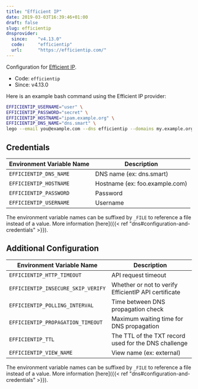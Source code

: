 ```yaml
---
title: "Efficient IP"
date: 2019-03-03T16:39:46+01:00
draft: false
slug: efficientip
dnsprovider:
  since:    "v4.13.0"
  code:     "efficientip"
  url:      "https://efficientip.com/"
---
```


<!-- THIS DOCUMENTATION IS AUTO-GENERATED. PLEASE DO NOT EDIT. -->
<!-- providers/dns/efficientip/efficientip.toml -->
<!-- THIS DOCUMENTATION IS AUTO-GENERATED. PLEASE DO NOT EDIT. -->


Configuration for [Efficient IP](https://efficientip.com/).


<!--more-->

- Code: `efficientip`
- Since: v4.13.0


Here is an example bash command using the Efficient IP provider:

```bash
EFFICIENTIP_USERNAME="user" \
EFFICIENTIP_PASSWORD="secret" \
EFFICIENTIP_HOSTNAME="ipam.example.org" \
EFFICIENTIP_DNS_NAME="dns.smart" \
lego --email you@example.com --dns efficientip --domains my.example.org run
```




## Credentials

| Environment Variable Name | Description |
|-----------------------|-------------|
| `EFFICIENTIP_DNS_NAME` | DNS name (ex: dns.smart) |
| `EFFICIENTIP_HOSTNAME` | Hostname (ex: foo.example.com) |
| `EFFICIENTIP_PASSWORD` | Password |
| `EFFICIENTIP_USERNAME` | Username |

The environment variable names can be suffixed by `_FILE` to reference a file instead of a value.
More information [here]({{< ref "dns#configuration-and-credentials" >}}).


## Additional Configuration

| Environment Variable Name | Description |
|--------------------------------|-------------|
| `EFFICIENTIP_HTTP_TIMEOUT` | API request timeout |
| `EFFICIENTIP_INSECURE_SKIP_VERIFY` | Whether or not to verify EfficientIP API certificate |
| `EFFICIENTIP_POLLING_INTERVAL` | Time between DNS propagation check |
| `EFFICIENTIP_PROPAGATION_TIMEOUT` | Maximum waiting time for DNS propagation |
| `EFFICIENTIP_TTL` | The TTL of the TXT record used for the DNS challenge |
| `EFFICIENTIP_VIEW_NAME` | View name (ex: external) |

The environment variable names can be suffixed by `_FILE` to reference a file instead of a value.
More information [here]({{< ref "dns#configuration-and-credentials" >}}).





<!-- THIS DOCUMENTATION IS AUTO-GENERATED. PLEASE DO NOT EDIT. -->
<!-- providers/dns/efficientip/efficientip.toml -->
<!-- THIS DOCUMENTATION IS AUTO-GENERATED. PLEASE DO NOT EDIT. -->

